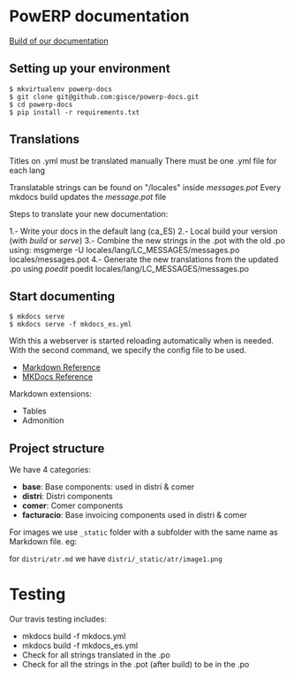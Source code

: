 # PowERP documentation

[Build of our documentation](http://builds.gisce.net/powerp-docs/powerp/)

## Setting up your environment

```shell
$ mkvirtualenv powerp-docs
$ git clone git@github.com:gisce/powerp-docs.git
$ cd powerp-docs
$ pip install -r requirements.txt
```

## Translations

Titles on .yml must be translated manually
There must be one .yml file for each lang

Translatable strings can be found on "/locales" inside _messages.pot_
Every mkdocs build updates the _message.pot_ file

Steps to translate your new documentation:

1.- Write your docs in the default lang (ca_ES)
2.- Local build your version (with _build_ or _serve_)
3.- Combine the new strings in the .pot with the old .po using:
    msgmerge -U locales/lang/LC_MESSAGES/messages.po locales/messages.pot
4.- Generate the new translations from the updated .po using *poedit*
    poedit locales/lang/LC_MESSAGES/messages.po

## Start documenting

```shell
$ mkdocs serve
$ mkdocs serve -f mkdocs_es.yml
```

With this a webserver is started reloading automatically when is needed.
With the second command, we specify the config file to be used.

- [Markdown Reference](https://pythonhosted.org/Markdown/index.html)
- [MKDocs Reference](http://www.mkdocs.org/)

Markdown extensions:

* Tables
* Admonition

## Project structure

We have 4 categories:

- **base**: Base components: used in distri & comer
- **distri**: Distri components
- **comer**: Comer components
- **facturacio**: Base invoicing components used in distri & comer

For images we use `_static` folder with a subfolder with the same name as Markdown file. eg:

for `distri/atr.md` we have `distri/_static/atr/image1.png`

# Testing

Our travis testing includes:

- mkdocs build -f mkdocs.yml
- mkdocs build -f mkdocs_es.yml
- Check for all strings translated in the .po
- Check for all the strings in the .pot (after build) to be in the .po

